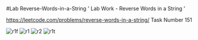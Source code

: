 #Lab Reverse-Words-in-a-String
' Lab Work - Reverse Words in a String '

https://leetcode.com/problems/reverse-words-in-a-string/  Task Number 151


![r1f](https://user-images.githubusercontent.com/45731507/103160676-3b227c80-47e9-11eb-8da0-7deeca47e522.PNG)
![r1](https://user-images.githubusercontent.com/45731507/103160677-3bbb1300-47e9-11eb-8a25-bbffbaa36275.PNG)
![r2](https://user-images.githubusercontent.com/45731507/103160679-3bbb1300-47e9-11eb-96d0-3b564ab79d88.PNG)
![r1t](https://user-images.githubusercontent.com/45731507/103160680-3bbb1300-47e9-11eb-9e14-c26b02d7e5fd.PNG)

